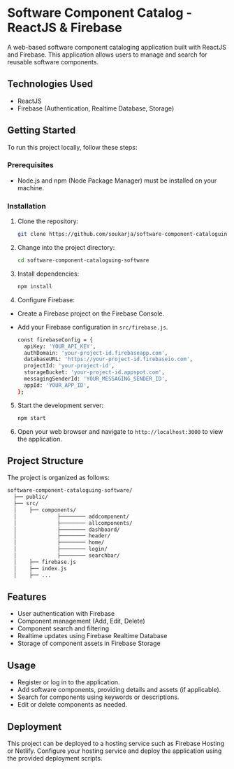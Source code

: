 # Software Component Catalog - ReactJS & Firebase

A web-based software component cataloging application built with ReactJS and Firebase. This application allows users to manage and search for reusable software components.

## Technologies Used

- ReactJS
- Firebase (Authentication, Realtime Database, Storage)

## Getting Started

To run this project locally, follow these steps:

### Prerequisites

- Node.js and npm (Node Package Manager) must be installed on your machine.

### Installation

1. Clone the repository:

   ```bash
   git clone https://github.com/soukarja/software-component-cataloguing-software.git
   ```

2. Change into the project directory:
   ```bash
   cd software-component-cataloguing-software
   ```
3. Install dependencies:
   ```bash
   npm install
   ```
4. Configure Firebase:

- Create a Firebase project on the Firebase Console.
- Add your Firebase configuration in ```src/firebase.js```.
  
   ```bash
   const firebaseConfig = {
     apiKey: 'YOUR_API_KEY',
     authDomain: 'your-project-id.firebaseapp.com',
     databaseURL: 'https://your-project-id.firebaseio.com',
     projectId: 'your-project-id',
     storageBucket: 'your-project-id.appspot.com',
     messagingSenderId: 'YOUR_MESSAGING_SENDER_ID',
     appId: 'YOUR_APP_ID',
   };
   
   ```
5. Start the development server:
   
   ```bash
   npm start
   ```
7. Open your web browser and navigate to ```http://localhost:3000``` to view the application.







## Project Structure
The project is organized as follows:
   ```bash
   software-component-cataloguing-software/
     ├── public/
     ├── src/
     │    ├── components/
     │             ├──────── addcomponent/
     │             ├──────── allcomponents/
     │             ├──────── dashboard/
     │             ├──────── header/
     │             ├──────── home/
     │             ├──────── login/
     │             ├──────── searchbar/
     │    ├── firebase.js
     │    ├── index.js
     │    ├── ...

```

## Features
- User authentication with Firebase
- Component management (Add, Edit, Delete)
- Component search and filtering
- Realtime updates using Firebase Realtime Database
- Storage of component assets in Firebase Storage

## Usage
- Register or log in to the application.
- Add software components, providing details and assets (if applicable).
- Search for components using keywords or descriptions.
- Edit or delete components as needed.


## Deployment
This project can be deployed to a hosting service such as Firebase Hosting or Netlify. Configure your hosting service and deploy the application using the provided deployment scripts.
